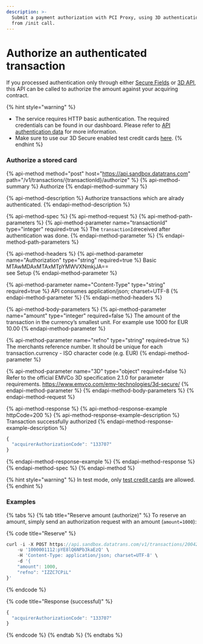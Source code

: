 ```yaml
---
description: >-
  Submit a payment authorization with PCI Proxy, using 3D authentication data
  from /init call.
---
```


# Authorize an authenticated transaction

If you processed authentication only through either [Secure Fields](../securefields-1/) or [3D API](../api-beta.md), this API can be called to authorize the amount against your acquiring contract. 

{% hint style="warning" %}
* The service requires HTTP basic authentication. The required credentials can be found in our dashboard. Please refer to [API authentication data](../../guides/pci-proxy-dashboard/api-authentication-data.md) for more information. 
* Make sure to use our 3D Secure enabled test credit cards [here](../testing-3d-secure.md).
{% endhint %}

### Authorize a stored card

{% api-method method="post" host="https://api.sandbox.datatrans.com" path="/v1/transactions/{transactionId}/authorize" %}
{% api-method-summary %}
Authorize
{% endapi-method-summary %}

{% api-method-description %}
Authorize transactions which are alrady authenticated.
{% endapi-method-description %}

{% api-method-spec %}
{% api-method-request %}
{% api-method-path-parameters %}
{% api-method-parameter name="transactionId" type="integer" required=true %}
The `transactionId`received after authentication was done.
{% endapi-method-parameter %}
{% endapi-method-path-parameters %}

{% api-method-headers %}
{% api-method-parameter name="Authorization" type="string" required=true %}
Basic MTAwMDAxMTAxMTpYMWVXNmkjJA==   
see Setup
{% endapi-method-parameter %}

{% api-method-parameter name="Content-Type" type="string" required=true %}
API consumes application/json; charset=UTF-8
{% endapi-method-parameter %}
{% endapi-method-headers %}

{% api-method-body-parameters %}
{% api-method-parameter name="amount" type="integer" required=false %}
The amount of the transaction in the currency’s smallest unit. For example use 1000 for EUR 10.00
{% endapi-method-parameter %}

{% api-method-parameter name="refno" type="string" required=true %}
The merchants reference number. It should be unique for each transaction.currency - ISO character code \(e.g. EUR\)
{% endapi-method-parameter %}

{% api-method-parameter name="3D" type="object" required=false %}
Refer to the official EMVCo 3D specification 2.1.0 for parameter requirements. https://www.emvco.com/emv-technologies/3d-secure/
{% endapi-method-parameter %}
{% endapi-method-body-parameters %}
{% endapi-method-request %}

{% api-method-response %}
{% api-method-response-example httpCode=200 %}
{% api-method-response-example-description %}
Transaction successfully authorized
{% endapi-method-response-example-description %}

```javascript
{
  "acquirerAuthorizationCode": "133707"
}
```
{% endapi-method-response-example %}
{% endapi-method-response %}
{% endapi-method-spec %}
{% endapi-method %}

{% hint style="warning" %}
In test mode, only [test credit cards](../../test-card-data.md) are allowed.
{% endhint %}

### Examples

{% tabs %}
{% tab title="Reserve amount \(authorize\)" %}
To reserve an amount, simply send an authorization request with an amount \(`amount=1000`\):

{% code title="Reserve" %}
```javascript
curl -i -X POST https://api.sandbox.datatrans.com/v1/transactions/200427133705358516/authorize \
	-u '1000001112:pYE8lQ6NPb3kaEzQ' \
	-H 'Content-Type: application/json; charset=UTF-8' \
	-d '{
    "amount": 1000,
    "refno": "IZZC7CPiL"
}'
```
{% endcode %}

{% code title="Response \(successful\)" %}
```javascript
{
  "acquirerAuthorizationCode": "133707"
}
```
{% endcode %}
{% endtab %}
{% endtabs %}



